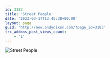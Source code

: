 ```yaml
---
id: 3183
title: 'Street People'
date: '2023-03-17T13:45:38+00:00'
layout: page
guid: 'http://new.andydixon.com/?page_id=3183'
trx_addons_post_views_count:
    - '1'
---
```


![Street People](https://i0.wp.com/assets.g8x2.ldn.idrivee2-23.com/posters/Street%20People%2001.jpg?w=1200&ssl=1 "Street People")
